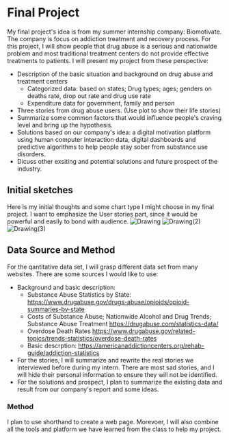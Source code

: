# Final Project
  My final project's idea is from my summer internship company: Biomotivate. The company is focus on addiction treatment and recovery process.
  For this project, I will show people that drug abuse is a serious and nationwide problem and most traditional treatment centers do not provide effective treatments to patients. I will present my project from these perspective:
  * Description of the basic situation and background on drug abuse and treatment centers
    * Categorized data: based on states; Drug types; ages; genders on deaths rate, drop out rate and drug use rate
    * Expenditure data for government, family and person
  * Three stories from drug abuse users. (Use plot to show their life stories)
  * Summarize some common factors that would influence people's craving level and bring up the hypothesis.
  * Solutions based on our company's idea: a digital motivation platform using human computer interaction data, digital dashboards and predictive algorithms to help people stay sober from substance use disorders.
  * Dicuss other exsiting and potential solutions and future prospect of the industry.   

## Initial sketches
Here is my initial thoughts and some chart type I might choose in my final project. I want to emphasize the User stories part, since it would be powerful and easily to bond with audience. 
![Drawing](https://user-images.githubusercontent.com/51921356/61593519-60e83280-abae-11e9-8379-28f66540b4d4.png)
![Drawing(2)](https://user-images.githubusercontent.com/51921356/61593697-f389d100-abb0-11e9-85cc-cef956059adb.png)
![Drawing(3)](https://user-images.githubusercontent.com/51921356/61593698-f389d100-abb0-11e9-93a9-570aa73e1c97.png)


## Data Source and Method 
For the qantitative data set, I will grasp different data set from many websites. There are some sources I would like to use:
  * Background and basic description:
    * Substance Abuse Statistics by State: https://www.drugabuse.gov/drugs-abuse/opioids/opioid-summaries-by-state
    * Costs of Substance Abuse; Nationwide Alcohol and Drug Trends; Substance Abuse Treatment
 https://drugabuse.com/statistics-data/
    * Overdose Death Rates
  https://www.drugabuse.gov/related-topics/trends-statistics/overdose-death-rates
    * Basic descrption:
  https://americanaddictioncenters.org/rehab-guide/addiction-statistics
* For the stories, I will summarize and rewrite the real stories we interviewed before during my intern. There are most sad stories, and I will hide their personal information to ensure they will not be identified.   
* For the solutions and prospect, I plan to summarize the existing data and result from our company's report and some ideas. 

### Method
I plan to use shorthand to create a web page. Morevoer, I will also combine all the tools and platform we have learned from the class to help my project.


  
  

